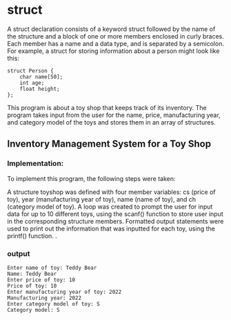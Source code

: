 
# struct
A struct declaration consists of a keyword struct followed by the name of the structure and a block of one or more members enclosed in curly braces. Each member has a name and a data type, and is separated by a semicolon. For example, a struct for storing information about a person might look like this:
````
struct Person {
    char name[50];
    int age;
    float height;
};

````



This program is about a toy shop that keeps track of its inventory. The program takes input from the user for the name, price, manufacturing year, and category model of the toys and stores them in an array of structures.






## Inventory Management System for a Toy Shop
### Implementation:



To implement this program, the following steps were taken:

A structure toyshop was defined with four member variables: cs (price of toy), year (manufacturing year of toy), name (name of toy), and ch (category model of toy).
A loop was created to prompt the user for input data for up to 10 different toys, using the scanf() function to store user input in the corresponding structure members.
Formatted output statements were used to print out the information that was inputted for each toy, using the printf() function.
.
### output
````
Enter name of toy: Teddy Bear
Name: Teddy Bear
Enter price of toy: 10
Price of toy: 10
Enter manufacturing year of toy: 2022
Manufacturing year: 2022
Enter category model of toy: S
Category model: S

````


